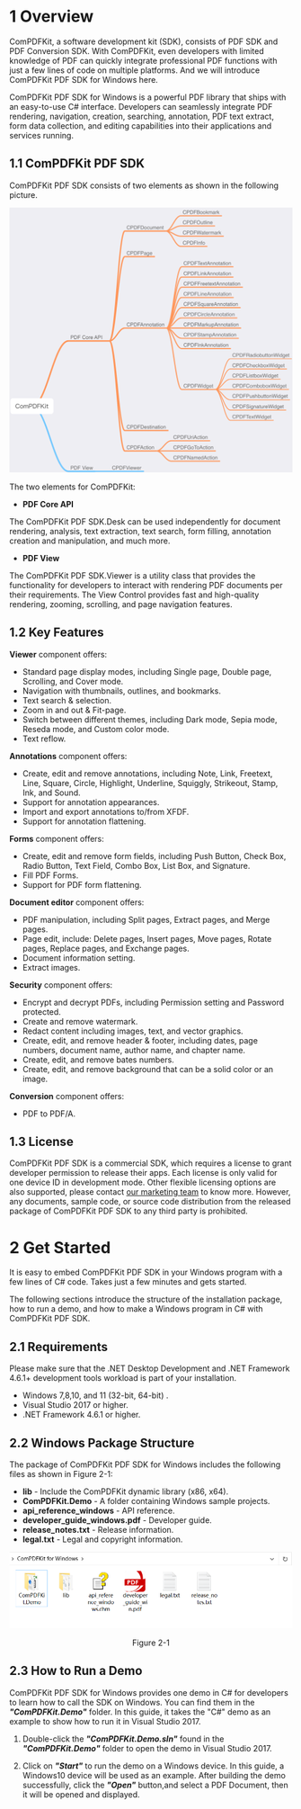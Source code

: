 # 1 Overview

ComPDFKit, a software development kit (SDK), consists of PDF SDK and PDF Conversion SDK. With ComPDFKit, even developers with limited knowledge of PDF can quickly integrate professional PDF functions with just a few lines of code on multiple platforms. And we will introduce ComPDFKit PDF SDK for Windows here.

ComPDFKit PDF SDK for Windows is a powerful PDF library that ships with an easy-to-use C# interface. Developers can seamlessly integrate PDF rendering, navigation, creation, searching, annotation, PDF text extract, form data collection, and editing capabilities into their applications and services running.

## 1.1 ComPDFKit PDF SDK

ComPDFKit PDF SDK consists of two elements as shown in the following picture.

![Alt text](https://github.com/ComPDFKit/PDF-SDK-Windows/blob/main/images-windows/ComPDFKit.png)

The two elements for ComPDFKit:

- **PDF Core API**

The ComPDFKit PDF SDK.Desk can be used independently for document rendering, analysis, text extraction, text search, form filling, annotation creation and manipulation, and much more.
- **PDF View**

The ComPDFKit PDF SDK.Viewer is a utility class that provides the functionality for developers to interact with rendering PDF documents per their requirements. The View Control provides fast and high-quality rendering, zooming, scrolling, and page navigation features.
## 1.2 Key Features

**Viewer** component offers:

- Standard page display modes, including Single page, Double page, Scrolling, and Cover mode.
- Navigation with thumbnails, outlines, and bookmarks.
- Text search & selection.
- Zoom in and out & Fit-page.
- Switch between different themes, including Dark mode, Sepia mode, Reseda mode, and Custom color mode.
- Text reflow.

**Annotations** component offers:

- Create, edit and remove annotations, including Note, Link, Freetext, Line, Square, Circle, Highlight, Underline, Squiggly, Strikeout, Stamp, Ink, and Sound.
- Support for annotation appearances.
- Import and export annotations to/from XFDF.
- Support for annotation flattening.

**Forms** component offers:

- Create, edit and remove form fields, including Push Button, Check Box, Radio Button, Text Field, Combo Box, List Box, and Signature.
- Fill PDF Forms.
- Support for PDF form flattening.

**Document editor** component offers:

- PDF manipulation, including Split pages, Extract pages, and Merge pages.
- Page edit, include: Delete pages, Insert pages, Move pages, Rotate pages, Replace pages, and Exchange pages.
- Document information setting.
- Extract images.

**Security** component offers:

- Encrypt and decrypt PDFs, including Permission setting and Password protected.
- Create and remove watermark.
- Redact content including images, text, and vector graphics.
- Create, edit, and remove header & footer, including dates, page numbers, document name, author name, and chapter name.
- Create, edit, and remove bates numbers.
- Create, edit, and remove background that can be a solid color or an image.

**Conversion** component offers:

- PDF to PDF/A.

## 1.3 License

ComPDFKit PDF SDK is a commercial SDK, which requires a license to grant developer permission to release their apps. Each license is only valid for one device ID in development mode. Other flexible licensing options are also supported, please contact [our marketing team](mailto:support@compdf.com) to know more. However, any documents, sample code, or source code distribution from the released package of ComPDFKit PDF SDK to any third party is prohibited.

# 2 Get Started

It is easy to embed ComPDFKit PDF SDK in your Windows program with a few lines of C# code. Takes just a few minutes and gets started. 

The following sections introduce the structure of the installation package, how to run a demo, and how to make a Windows program in C# with ComPDFKit PDF SDK. 

## 2.1 Requirements

Please make sure that the .NET Desktop Development and .NET Framework 4.6.1+ development tools workload is part of your installation.  

- Windows 7,8,10, and 11 (32-bit, 64-bit)  .
- Visual Studio 2017 or higher.
- .NET Framework 4.6.1 or higher.

## 2.2 Windows Package Structure

The package of ComPDFKit PDF SDK for Windows includes the following files as shown in Figure 2-1:

- **lib** - Include the ComPDFKit dynamic library (x86, x64).
- **ComPDFKit.Demo** - A folder containing Windows sample projects.
- **api_reference_windows** - API reference.
- **developer_guide_windows.pdf** - Developer guide.
- **release_notes.txt** - Release information.
- **legal.txt** - Legal and copyright information.

![Alt text](https://github.com/ComPDFKit/PDF-SDK-Windows/blob/main/images-windows/image-20220218141621062.png)

<p align="center">
Figure 2-1
</p>

## 2.3 How to Run a Demo

ComPDFKit PDF SDK for Windows provides one demo in C# for developers to learn how to call the SDK on Windows. You can find them in the ***"ComPDFKit.Demo"*** folder. In this guide, it takes the "C#" demo as an example to show how to run it in Visual Studio 2017.

1. Double-click the ***"ComPDFKit.Demo.sln"*** found in the ***"ComPDFKit.Demo"*** folder to open the demo in Visual Studio 2017.

2. Click on ***"Start"*** to run the demo on a Windows device. In this guide, a Windows10 device will be used as an example. After building the demo successfully, click the ***"Open"*** button,and select a PDF Document, then it will be opened and displayed.
